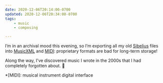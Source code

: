 ```yaml
---
date: 2020-12-06T20:14:00-0700
updated: 2020-12-06T20:34:00-0700
tags:
    - music
    - composing

---
```


I’m in an archival mood this evening, so I’m exporting all my old [Sibelius][0] files into [Music<abbr title="extensible markup language">XML</abbr>][1] and [MIDI][2]: proprietary formats are bad for long-term storage!

Along the way, I’ve discovered music I wrote in the 2000s that I had completely forgotten about. 🤯

[0]: http://www.sibelius.com
[1]: https://www.musicxml.com
[2]: https://www.midi.org


*[MIDI]: musical instrument digital interface
